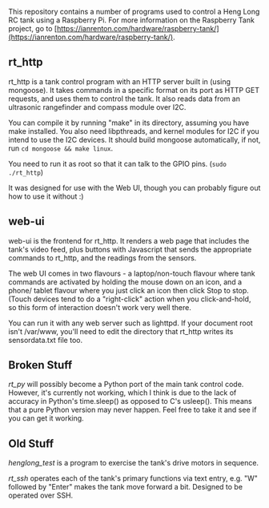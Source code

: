 
This repository contains a number of programs used to control a Heng Long RC tank using a Raspberry Pi.  For more
information on the Raspberry Tank project, go to [https://ianrenton.com/hardware/raspberry-tank/](https://ianrenton.com/hardware/raspberry-tank/).

rt_http
-------

rt_http is a tank control program with an HTTP server built in (using mongoose).
It takes commands in a specific format on its port as HTTP GET requests, and
uses them to control the tank.  It also reads data from an ultrasonic
rangefinder and compass module over I2C.

You can compile it by running "make" in its directory, assuming you have make
installed.  You also need libpthreads, and kernel modules for I2C if you
intend to use the I2C devices.  It should build mongoose automatically,
if not, run `cd mongoose && make linux`.

You need to run it as root so that it can talk to the GPIO pins. (`sudo ./rt_http`)

It was designed for use with the Web UI, though you can probably figure out
how to use it without :)

web-ui
------

web-ui is the frontend for rt_http.  It renders a web page that includes the
tank's video feed, plus buttons with Javascript that sends the appropriate
commands to rt_http, and the readings from the sensors.

The web UI comes in two flavours - a laptop/non-touch flavour where tank
commands are activated by holding the mouse down on an icon, and a phone/
tablet flavour where you just click an icon then click Stop to stop.
(Touch devices tend to do a "right-click" action when you click-and-hold,
so this form of interaction doesn't work very well there.

You can run it with any web server such as lighttpd.  If your document root
isn't /var/www, you'll need to edit the directory that rt_http writes its
sensordata.txt file too.

Broken Stuff
------------

*rt_py* will possibly become a Python port of the main tank control code. However,
it's currently not working, which I think is due to the lack of accuracy in
Python's time.sleep() as opposed to C's usleep(). This means that a pure Python
version may never happen. Feel free to take it and see if you can get it
working.

Old Stuff
---------

*henglong_test* is a program to exercise the tank's drive motors in sequence.

*rt_ssh* operates each of the tank's primary functions via text entry, e.g.
"W" followed by "Enter" makes the tank move forward a bit.  Designed to be
operated over SSH.
